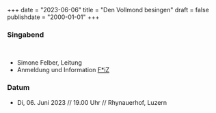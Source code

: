 ﻿+++
date = "2023-06-06"
title = "Den Vollmond besingen"
draft = false
publishdate = "2000-01-01"
+++

### Singabend 

<br>

* Simone Felber, Leitung
* Anmeldung und Information [F*iZ](https://fiz-luzern.ch/de/veranstaltungen/den-vollmond-besingen/)

### Datum

* Di, 06. Juni 2023 // 19.00 Uhr // Rhynauerhof, Luzern